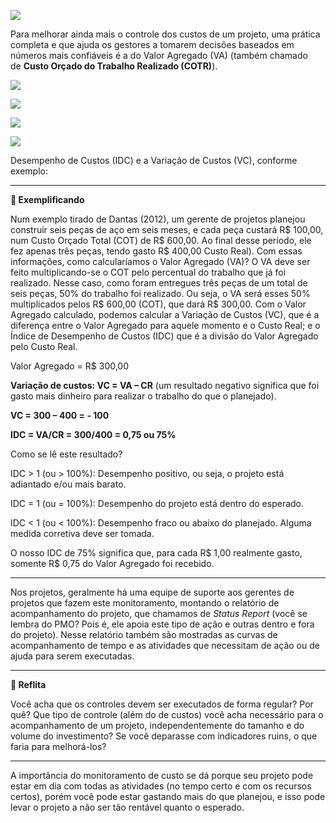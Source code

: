 [![](https://ampli-images.s3.amazonaws.com/production/a3020bd4-bdd7-4b65-8585-9e3ea5825c62/original)](https://ampli-images.s3.amazonaws.com/production/a3020bd4-bdd7-4b65-8585-9e3ea5825c62/original)

Para melhorar ainda mais o controle dos custos de um projeto, uma prática completa e que ajuda os gestores a tomarem decisões baseados em números mais confiáveis é a do Valor Agregado (VA) (também chamado de **Custo Orçado do Trabalho Realizado (COTR)**).

[![](https://ampli-images.s3.amazonaws.com/production/ebf23190-6e44-4679-9a8a-7b9809f7bbe6/original)](https://ampli-images.s3.amazonaws.com/production/ebf23190-6e44-4679-9a8a-7b9809f7bbe6/original)

[![](https://ampli-images.s3.amazonaws.com/production/72d7b703-f960-4a28-9b24-3bf610576187/original)](https://ampli-images.s3.amazonaws.com/production/72d7b703-f960-4a28-9b24-3bf610576187/original)

[![](https://ampli-images.s3.amazonaws.com/production/e5ebfd0c-1792-400f-964d-854c9c5d6d2f/original)](https://ampli-images.s3.amazonaws.com/production/e5ebfd0c-1792-400f-964d-854c9c5d6d2f/original)

[![](https://ampli-images.s3.amazonaws.com/production/8cb31825-a0e7-4265-b649-cf93efba6b13/original)](https://ampli-images.s3.amazonaws.com/production/8cb31825-a0e7-4265-b649-cf93efba6b13/original)

Desempenho de Custos (IDC) e a Variação de Custos (VC), conforme exemplo:

______

**📝 Exemplificando**

Num exemplo tirado de Dantas (2012), um gerente de projetos planejou construir seis peças de aço em seis meses, e cada peça custará R$ 100,00, num Custo Orçado Total (COT) de R$ 600,00. Ao final desse período, ele fez apenas três peças, tendo gasto R$ 400,00 Custo Real). Com essas informações, como calcularíamos o Valor Agregado (VA)? O VA deve ser feito multiplicando-se o COT pelo percentual do trabalho que já foi realizado. Nesse caso, como foram entregues três peças de um total de seis peças, 50% do trabalho foi realizado. Ou seja, o VA será esses 50% multiplicados pelos R$ 600,00 (COT), que dará R$ 300,00. Com o Valor Agregado calculado, podemos calcular a Variação de Custos (VC), que é a diferença entre o Valor Agregado para aquele momento e o Custo Real; e o Índice de Desempenho de Custos (IDC) que é a divisão do Valor Agregado pelo Custo Real.

Valor Agregado = R$ 300,00

**Variação de custos: VC = VA – CR** (um resultado negativo significa que foi gasto mais dinheiro para realizar o trabalho do que o planejado).

**VC = 300 – 400 = - 100**

**IDC = VA/CR = 300/400 = 0,75 ou 75%**

Como se lê este resultado?

IDC > 1 (ou > 100%): Desempenho positivo, ou seja, o projeto está adiantado e/ou mais barato.

IDC = 1 (ou = 100%): Desempenho do projeto está dentro do esperado.

IDC < 1 (ou < 100%): Desempenho fraco ou abaixo do planejado. Alguma medida corretiva deve ser tomada.

O nosso IDC de 75% significa que, para cada R$ 1,00 realmente gasto, somente R$ 0,75 do Valor Agregado foi recebido.

______

Nos projetos, geralmente há uma equipe de suporte aos gerentes de projetos que fazem este monitoramento, montando o relatório de acompanhamento do projeto, que chamamos de _Status Report_ (você se lembra do PMO? Pois é, ele apoia este tipo de ação e outras dentro e fora do projeto). Nesse relatório também são mostradas as curvas de acompanhamento de tempo e as atividades que necessitam de ação ou de ajuda para serem executadas.

______

**💭 Reflita**

Você acha que os controles devem ser executados de forma regular? Por quê? Que tipo de controle (além do de custos) você acha necessário para o acompanhamento de um projeto, independentemente do tamanho e do volume do investimento? Se você deparasse com indicadores ruins, o que faria para melhorá-los?

______

A importância do monitoramento de custo se dá porque seu projeto pode estar em dia com todas as atividades (no tempo certo e com os recursos certos), porém você pode estar gastando mais do que planejou, e isso pode levar o projeto a não ser tão rentável quanto o esperado.